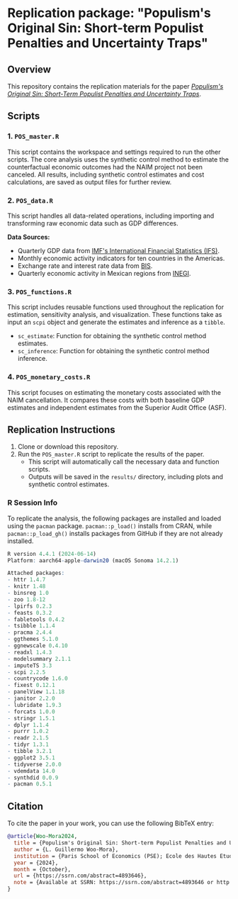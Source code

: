 # Replication package: "Populism's Original Sin: Short-term Populist Penalties and Uncertainty Traps"

## Overview
This repository contains the replication materials for the paper [_Populism's Original Sin: Short-Term Populist Penalties and Uncertainty Traps_](https://papers.ssrn.com/sol3/papers.cfm?abstract_id=4893646).

## Scripts

### 1. `POS_master.R`
This script contains the workspace and settings required to run the other scripts. The core analysis uses the synthetic control method to estimate the counterfactual economic outcomes had the NAIM project not been canceled. All results, including synthetic control estimates and cost calculations, are saved as output files for further review.

### 2. `POS_data.R`
This script handles all data-related operations, including importing and transforming raw economic data such as GDP differences.

**Data Sources:**
- Quarterly GDP data from [IMF's International Financial Statistics (IFS)](https://data.imf.org/?sk=4c514d48-b6ba-49ed-8ab9-52b0c1a0179b).
- Monthly economic activity indicators for ten countries in the Americas.
- Exchange rate and interest rate data from [BIS](https://data.bis.org/topics/EER).
- Quarterly economic activity in Mexican regions from [INEGI](https://www.inegi.org.mx/temas/itaee/).

### 3. `POS_functions.R`
This script includes reusable functions used throughout the replication for estimation, sensitivity analysis, and visualization. These functions take as input an `scpi` object and generate the estimates and inference as a `tibble`.

- `sc_estimate`: Function for obtaining the synthetic control method estimates.
- `sc_inference`: Function for obtaining the synthetic control method inference.

### 4. `POS_monetary_costs.R`
This script focuses on estimating the monetary costs associated with the NAIM cancellation. It compares these costs with both baseline GDP estimates and independent estimates from the Superior Audit Office (ASF).

## Replication Instructions

1. Clone or download this repository.
2. Run the `POS_master.R` script to replicate the results of the paper.
   - This script will automatically call the necessary data and function scripts.
   - Outputs will be saved in the `results/` directory, including plots and synthetic control estimates.

### R Session Info

To replicate the analysis, the following packages are installed and loaded using the `pacman` package. `pacman::p_load()` installs from CRAN, while `pacman::p_load_gh()` installs packages from GitHub if they are not already installed.

```r
R version 4.4.1 (2024-06-14)
Platform: aarch64-apple-darwin20 (macOS Sonoma 14.2.1)

Attached packages:
- httr 1.4.7
- knitr 1.48
- binsreg 1.0
- zoo 1.8-12
- lpirfs 0.2.3
- feasts 0.3.2
- fabletools 0.4.2
- tsibble 1.1.4
- pracma 2.4.4
- ggthemes 5.1.0
- ggnewscale 0.4.10
- readxl 1.4.3
- modelsummary 2.1.1
- imputeTS 3.3
- scpi 2.2.5
- countrycode 1.6.0
- fixest 0.12.1
- panelView 1.1.18
- janitor 2.2.0
- lubridate 1.9.3
- forcats 1.0.0
- stringr 1.5.1
- dplyr 1.1.4
- purrr 1.0.2
- readr 2.1.5
- tidyr 1.3.1
- tibble 3.2.1
- ggplot2 3.5.1
- tidyverse 2.0.0
- vdemdata 14.0
- synthdid 0.0.9
- pacman 0.5.1
```

## Citation
To cite the paper in your work, you can use the following BibTeX entry:

```bibtex
@article{Woo-Mora2024,
  title = {Populism's Original Sin: Short-term Populist Penalties and Uncertainty Traps},
  author = {L. Guillermo Woo-Mora},
  institution = {Paris School of Economics (PSE); Ecole des Hautes Etudes en Sciences Sociales (EHESS)},
  year = {2024},
  month = {October},
  url = {https://ssrn.com/abstract=4893646},
  note = {Available at SSRN: https://ssrn.com/abstract=4893646 or http://dx.doi.org/10.2139/ssrn.4893646}
}
```
